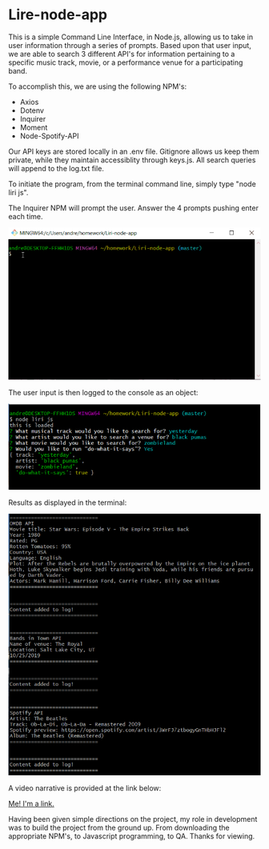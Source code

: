 # Lire-node-app

This is a simple Command Line Interface, in Node.js, allowing us to take in user information through a series of prompts.  Based upon that user input, we are able to search 3 different API's for information pertaining to a specific music track, movie, or a performance venue for a participating band.

To accomplish this, we are using the following NPM's:

* Axios
* Dotenv
* Inquirer
* Moment
* Node-Spotify-API

Our API keys are stored locally in an .env file.  Gitignore allows us keep them private, while they maintain accessiblity through keys.js.  All search queries will append to the log.txt file.

To initiate the program, from the terminal command line, simply type "node liri js".

The Inquirer NPM will prompt the user.  Answer the 4 prompts pushing enter each time.

![Gif of prompts](images/LiriGif1.gif)

The user input is then logged to the console as an object:

![screenshot](images/liriSnippet1.png)

Results as displayed in the terminal:

![screenshot](images/liriSnippet3.png)

A video narrative is provided at the link below:

[Me! I'm a link.](https://drive.google.com/file/d/1rI2yh2UyRl12WQhUsshprc2KLmShRIT-/view?usp=sharing)

Having been given simple directions on the project, my role in development was to build the project from the ground up.  From downloading the appropriate NPM's, to Javascript programming, to QA.  Thanks for viewing.